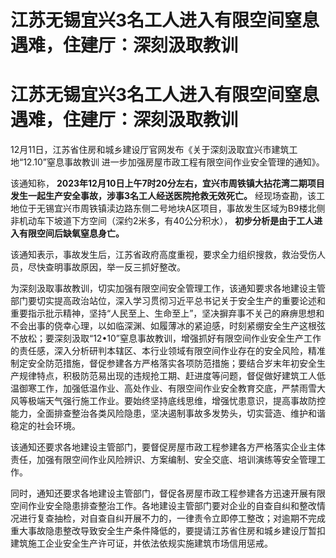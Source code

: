 # 江苏无锡宜兴3名工人进入有限空间窒息遇难，住建厅：深刻汲取教训

# 江苏无锡宜兴3名工人进入有限空间窒息遇难，住建厅：深刻汲取教训

12月11日，江苏省住房和城乡建设厅官网发布《关于深刻汲取宜兴市建筑工地“12.10”窒息事故教训 进一步加强房屋市政工程有限空间作业安全管理的通知》。

该通知称， **2023年12月10日上午7时20分左右，宜兴市周铁镇大拈花湾二期项目发生一起生产安全事故，涉事3名工人经送医院抢救无效死亡。**
经现场查勘，该工地位于无锡宜兴市周铁镇渎边路东侧二号地块A区项目，事故发生区域为B9楼北侧非机动车下坡道下方空间（深约2米多，有40公分积水），
**初步分析是由于工人进入有限空间后缺氧窒息身亡。**

该通知表示，事故发生后，江苏省政府高度重视，要求全力组织搜救，救治受伤人员，尽快查明事故原因，举一反三抓好整改。

为深刻汲取事故教训，切实加强有限空间安全管理工作，该通知要求各地建设主管部门要切实提高政治站位，深入学习贯彻习近平总书记关于安全生产的重要论述和重要指示批示精神，坚持“人民至上、生命至上”，坚决摒弃事不关己的麻痹思想和不会出事的侥幸心理，以如临深渊、如履薄冰的紧迫感，时刻紧绷安全生产这根弦不放松；要深刻汲取“12•10”窒息事故教训，增强抓好有限空间作业安全生产工作的责任感，深入分析研判本辖区、本行业领域有限空间作业存在的安全风险，精准制定安全防范措施，督促参建各方严格落实各项防范措施；要结合岁末年初安全生产规律特点，积极防范易出现的违规抢工期、赶进度等问题，督促做好建筑工人低温御寒工作，加强低温作业、高处作业、有限空间作业安全教育交底，严禁雨雪大风等极端天气强行施工作业。要始终坚持底线思维，增强忧患意识，提高事故防控能力，全面排查整治各类风险隐患，坚决遏制事故多发势头，切实营造、维护和谐稳定的社会环境。

该通知还要求各地建设主管部门，要督促房屋市政工程参建各方严格落实企业主体责任，加强有限空间作业风险辨识、方案编制、安全交底、培训演练等安全管理工作。

同时，通知还要求各地建设主管部门，督促各房屋市政工程参建各方迅速开展有限空间作业安全隐患排查整治工作。各地建设主管部门要对企业的自查自纠和整改情况进行复查抽检，对自查自纠开展不力的，一律责令立即停工整改；对逾期不完成重大事故隐患整改导致安全生产条件降低的，要提请江苏省住房和城乡建设厅暂扣建筑施工企业安全生产许可证，并依法依规实施建筑市场信用惩戒。


